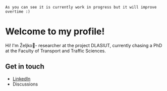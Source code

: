 `As you can see it is currently work in progress but it will improve overtime :)`  


# Welcome to my profile!
Hi! I'm Željko👋- researcher at the project DLASIUT, currently chasing a PhD at the Faculty of Transport and Traffic Sciences. 

## Get in touch
- [LinkedIn](www.linkedin.com/in/zeljko-majstorovic-635b17122)
- Discussions
